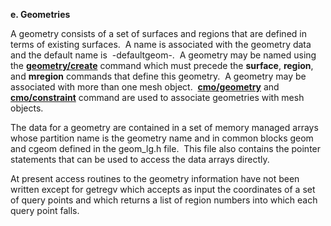 **e. Geometries**

A geometry consists of a set of surfaces and regions that are defined in
terms of existing surfaces.  A name is associated with the geometry data
and the default name is  -defaultgeom-.  A geometry may be named using
the **[geometry/create](geom_create.md)** command which must precede
the **surface**, **region**, and **mregion** commands that define this
geometry.  A geometry may be associated with more than one mesh object. 
**[cmo/geometry](commands/cmo/cmo_geom.md)** and
**[cmo/constraint](commands/cmo/cmo_constraint.md)** command are used
to associate geometries with mesh objects.

The data for a geometry are contained in a set of memory managed arrays
whose partition name is the geometry name and in common blocks geom and
cgeom defined in the geom\_lg.h file.  This file also contains the
pointer statements that can be used to access the data arrays directly.

At present access routines to the geometry information have not been
written except for getregv which accepts as input the coordinates of a
set of query points and which returns a list of region numbers into
which each query point falls.
